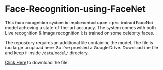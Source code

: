 # Face-Recognition-using-FaceNet


This face recognition system is implemented upon a pre-trained FaceNet model achieving a state-of-the-art accuracy.
The system comes with
both Live recognition & Image recognition
It is trained on some celebrity faces.

The repository requires an additional file containing the model. The file is too large to upload here.
So I've provided a Google Drive. Download the file and keep it inside `/data/model/` directory.

[Click Here](https://drive.google.com/open?id=1PZ_6Zsy1Vb0s0JmjEmVd8FS99zoMCiN1)  to download the file.
